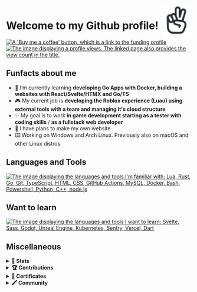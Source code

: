 <a href="https://iconoir.com" rel="external">
  <picture>
    <source media="(prefers-color-scheme: dark)" srcset="./img/peace-hand-dark.svg">
    <img align="right" width="16%" src="./img/peace-hand-light.svg" alt="Peace Hand">
  </picture>
</a>
<h1>Welcome to my Github profile!</h1>
<a href="https://bmc.link/mixerotn" rel="external">
  <img src="https://img.shields.io/badge/Buy_Me_A_Coffee-FFDD00?style=for-the-badge&logo=buy-me-a-coffee&logoColor=black" title="Buy me a coffee" alt="A 'Buy me a coffee' button, which is a link to the funding profile"></a>
<!-- <a href="#---" rel="tag"> -->
<a href="https://komarev.com/ghpvc/?username=MixeroTN&color=0e75b6&style=for-the-badge" rel="external">
  <img src="https://komarev.com/ghpvc/?username=MixeroTN&color=0e75b6&style=for-the-badge" title="Profile views" alt="The image displaying a profile views. The linked page also provides the view count in the title."></a>
<h2>Funfacts about me</h2>
<ul>
  <li>🌱 I’m currently learning <strong>developing Go Apps with Docker, building a websites with React/Svelte/HTMX and Go/TS</strong></li>
  <li>🎮 My current job is <strong>developing the Roblox experience (Luau) using external tools with a team and managing it's cloud structure</strong></li>
  <li>✨ My goal is to work <strong>in game development starting as a tester with coding skills</strong> / <strong>as a fullstack web developer</strong></li>
  <li>🍕 I have plans to make my own website</li>
  <li>⌨️ Working on Windows and Arch Linux. Previously also on macOS and other Linux distros</li>
</ul>
<h2>Languages and Tools</h2>
<a href="https://skillicons.dev" rel="external">
  <img src="https://skillicons.dev/icons?i=lua,rust,go,git,ts,html,css,githubactions,mysql,docker,bash,powershell,py,cpp,nodejs" title="Languages and tools: Lua, Rust, Go, Git, TypeScript, HTML, CSS, GitHub Actions, MySQL, Docker, Bash, Powershell, Python, C++, node.js" alt="The image displaying the languages and tools I'm familiar with: Lua, Rust, Go, Git, TypeScript, HTML, CSS, GitHub Actions, MySQL, Docker, Bash, Powershell, Python, C++, node.js"></a>
<h2>Want to learn</h2>
<a href="https://skillicons.dev" rel="external">
  <img src="https://skillicons.dev/icons?i=svelte,sass,godot,unreal,kubernetes,sentry,vercel,dart" title="Want to learn: Svelte, Sass, Godot, Unreal Engine, Kubernetes, Sentry, Vercel, Dart" alt="The image displaying the languages and tools I want to learn: Svelte, Sass, Godot, Unreal Engine, Kubernetes, Sentry, Vercel, Dart"></a>
<h2>Miscellaneous</h2>
<details>
  <summary><b>🚀 Stats</b></summary>
  <p>

  <!--START_SECTION:waka-->
**🐱 My GitHub Data** 

> 📦 169.2 kB Used in GitHub's Storage 
 > 
> 🏆 1,503 Contributions in the Year 2023
 > 
> 💼 Opted to Hire
 > 
> 📜 35 Public Repositories 
 > 
> 🔑 50 Private Repositories 
 > 
📊 **This Week I Spent My Time On** 

```text
🕑︎ Time Zone: Europe/Warsaw

💬 Programming Languages: 
Lua                      42 mins             █████████░░░░░░░░░░░░░░░░   37.70 % 
TSConfig                 16 mins             ████░░░░░░░░░░░░░░░░░░░░░   15.16 % 
JavaScript               16 mins             ████░░░░░░░░░░░░░░░░░░░░░   15.02 % 
HTML                     12 mins             ███░░░░░░░░░░░░░░░░░░░░░░   11.28 % 
Markdown                 12 mins             ███░░░░░░░░░░░░░░░░░░░░░░   11.19 % 
```


 Last Updated on 11/11/2023 10:01:51 UTC
<!--END_SECTION:waka-->
  </p>
</details>
<details>
  <summary><b>🏆 Contributions</b></summary>
  <h3>Personal Projects</h3>
  <span>GitHub Projects are not displayed here</span>
  <h4>Games [Roblox]</h4>
  <ul>
    <li><b><a href="https://www.roblox.com/games/4877047257" rel="external">CodeDel's Showcases</a></b></li>
    <li><b><a href="https://www.roblox.com/games/10375794729" rel="external">IA Dev Testing Hub</a></b></li>
  </ul>
  <hr>
  <h3>Team Collaboration</h3>
  <h4>Games [Roblox]</h4>
  <ul>
    <li><b><a href="https://www.roblox.com/games/6772319845" rel="external">Power City Simulator</a></b></li>
    <li><b>City of Juneau, Scotvia</b></li>
  </ul>
  <h4>Translation (English to Polish)</h4>
  <ul>
    <li><b><a href="https://imgur.com/PJmSwHb" rel="external">Steam Translation Server [Closed] - Games Platform</a></b></li>
    <li><b><a href="https://mattermost.com" rel="external">Mattermost - Collaboration Hub</a></b></li>
    <li><b><a href="https://www.roblox.com/games/9938675423" rel="external">Oaklands - Roblox Game</a></b></li>
    <li><b><a href="https://premid.app" rel="external">PreMiD - Discord Rich Presence Tool</a></b></li>
    <li><b><a href="https://gamesrob.com/" rel="external">GamesROB - Discord Bot</a></b></li>
    <li><b><a href="https://switchblade.xyz" rel="external">Switchblade - Discord Bot</a></b></li>
  </ul>
  <hr>
  <h3>Open Source Projects</h3>
  <ul>
    <li><b><a href="https://github.com/microsoft/semantic-kernel" rel="external">microsoft/semantic-kernel</a> - 
      <a href="https://github.com/microsoft/semantic-kernel/pull/1870" rel="external">#1870</a></b>
    </li>
    <li><b><a href="https://github.com/EbookFoundation/free-programming-books" rel="external">EbookFoundation/free-programming-books</a> - 
      <a href="https://github.com/EbookFoundation/free-programming-books/pull/9806" rel="external">#9806</a>, <a href="https://github.com/EbookFoundation/free-programming-books/pull/9820" rel="external">#9820</a></b>
    </li>
    <li><b><a href="https://github.com/RobloxianDemo/github-label-presets" rel="external">RobloxianDemo/github-label-presets</a> - 
      <a href="https://github.com/RobloxianDemo/github-label-presets/pull/2" rel="external">#2</a>, <a href="https://github.com/RobloxianDemo/github-label-presets/pull/3" rel="external">#3</a></b>
    </li>
    <li><b><a href="https://github.com/Jak-zaczac-programowac/rest-api-fetch" rel="external">Jak-zaczac-programowac/rest-api-fetch</a> - 
      <a href="https://github.com/Jak-zaczac-programowac/rest-api-fetch/pull/1" rel="external">#1</a></b>
    </li>
    <li><b><a href="https://github.com/Kampfkarren/selene" rel="external">Kampfkarren/selene</a> - 
      <a href="https://github.com/Kampfkarren/selene/pull/551" rel="external">#551</a></b>
    </li>
    <li><b><a href="https://github.com/alexandresanlim/Badges4-README.md-Profile" rel="external">alexandresanlim/Badges4-README.md-Profile</a> - 
      <a href="https://github.com/alexandresanlim/Badges4-README.md-Profile/pull/591" rel="external">#591</a></b>
    </li>
  </ul>
</details>
<details>
  <summary><b>📑 Certificates</b></summary>
  <br>
  <ul>
    <li><b><a href="https://drive.google.com/file/d/0B5GfjiWdW_4hWFFrd0swRHN1bTg/view?resourcekey=0-ErneZOLUYTxDNl2FQwKPiw" rel="external">Internet Marketing Course Completion Certificate - Google</a></li>
  </ul>
</details>
<details>
  <summary><b>🖍️ Community</b></summary>
  <br>
  <a href="https://holopin.io/@mixerotn" rel="external">
    <img src="https://holopin.me/mixerotn" title="View the full Hopolin profile" alt="An image of @mixerotn's Holopin badges, which is a link to view their full Holopin profile">
  </a>
  <hr>
  <ul>
    <li><b><a href="https://tree-nation.com/certificate/6525f1085fc4b" rel="external">🌳 Tree planted with Hacktoberfest</a></b></li>
  </ul>
</details>
